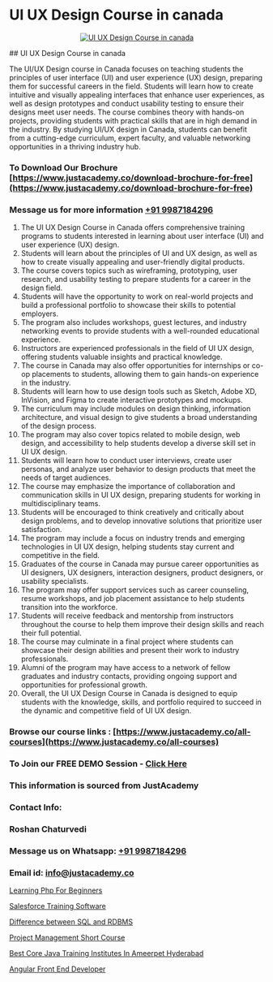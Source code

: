 # UI UX Design Course in canada

<p align="center">
  <a href="https://justacademy.co/all-courses">
    <img src="https://ibb.co/CngWr2j" alt="UI UX Design Course in canada">
  </a>
</p>
## UI UX Design Course in canada

The UI/UX Design course in Canada focuses on teaching students the principles of user interface (UI) and user experience (UX) design, preparing them for successful careers in the field. Students will learn how to create intuitive and visually appealing interfaces that enhance user experiences, as well as design prototypes and conduct usability testing to ensure their designs meet user needs. The course combines theory with hands-on projects, providing students with practical skills that are in high demand in the industry. By studying UI/UX design in Canada, students can benefit from a cutting-edge curriculum, expert faculty, and valuable networking opportunities in a thriving industry hub.
### To Download Our Brochure [https://www.justacademy.co/download-brochure-for-free](https://www.justacademy.co/download-brochure-for-free)
### Message us for more information [+91 9987184296](https://api.whatsapp.com/send?phone=919987184296)
1) The UI UX Design Course in Canada offers comprehensive training programs to students interested in learning about user interface (UI) and user experience (UX) design.
2) Students will learn about the principles of UI and UX design, as well as how to create visually appealing and user-friendly digital products.
3) The course covers topics such as wireframing, prototyping, user research, and usability testing to prepare students for a career in the design field.
4) Students will have the opportunity to work on real-world projects and build a professional portfolio to showcase their skills to potential employers.
5) The program also includes workshops, guest lectures, and industry networking events to provide students with a well-rounded educational experience.
6) Instructors are experienced professionals in the field of UI UX design, offering students valuable insights and practical knowledge.
7) The course in Canada may also offer opportunities for internships or co-op placements to students, allowing them to gain hands-on experience in the industry.
8) Students will learn how to use design tools such as Sketch, Adobe XD, InVision, and Figma to create interactive prototypes and mockups.
9) The curriculum may include modules on design thinking, information architecture, and visual design to give students a broad understanding of the design process.
10) The program may also cover topics related to mobile design, web design, and accessibility to help students develop a diverse skill set in UI UX design.
11) Students will learn how to conduct user interviews, create user personas, and analyze user behavior to design products that meet the needs of target audiences.
12) The course may emphasize the importance of collaboration and communication skills in UI UX design, preparing students for working in multidisciplinary teams.
13) Students will be encouraged to think creatively and critically about design problems, and to develop innovative solutions that prioritize user satisfaction.
14) The program may include a focus on industry trends and emerging technologies in UI UX design, helping students stay current and competitive in the field.
15) Graduates of the course in Canada may pursue career opportunities as UI designers, UX designers, interaction designers, product designers, or usability specialists.
16) The program may offer support services such as career counseling, resume workshops, and job placement assistance to help students transition into the workforce.
17) Students will receive feedback and mentorship from instructors throughout the course to help them improve their design skills and reach their full potential.
18) The course may culminate in a final project where students can showcase their design abilities and present their work to industry professionals.
19) Alumni of the program may have access to a network of fellow graduates and industry contacts, providing ongoing support and opportunities for professional growth.
20) Overall, the UI UX Design Course in Canada is designed to equip students with the knowledge, skills, and portfolio required to succeed in the dynamic and competitive field of UI UX design.

### Browse our course links : [https://www.justacademy.co/all-courses](https://www.justacademy.co/all-courses) 
### To Join our FREE DEMO Session - [Click Here](https://www.justacademy.co/register-for-course-demo)


### This information is sourced from JustAcademy
### Contact Info:
### Roshan Chaturvedi
### Message us on Whatsapp: [+91 9987184296](https://api.whatsapp.com/send?phone=919987184296)
### Email id: [info@justacademy.co](mailto:info@justacademy.co)
                
[Learning Php For Beginners](https://www.linkedin.com/pulse/learning-php-beginners-justacademy-chennai-yp2ef?trackingId=Y99B8eFU0YBuW8dsksxlPw%3D%3D&lipi=urn%3Ali%3Apage%3Ad_flagship3_company_admin%3BmbbduqyAR32m%2BKWos2V1hw%3D%3D)

[Salesforce Training Software](https://www.linkedin.com/pulse/salesforce-training-software-justacademy-beangaluru-1bdyc?trackingId=XA8NxwRMjZqWFyWIo6jIxw%3D%3D&lipi=urn%3Ali%3Apage%3Ad_flagship3_company_admin%3Bhb2UV31rSJSFfTYND6hNBw%3D%3D)

[Difference between SQL and RDBMS](https://medium.com/@justacademytraining/difference-between-sql-and-rdbms-fc5516d3d267)

[Project Management Short Course](https://medium.com/@mahi3106/project-management-short-course-97d3500daedf)

[Best Core Java Training Institutes In Ameerpet Hyderabad](https://justacademyin.github.io/justacademy/best-core-java-training-institutes-in-ameerpet-hyderabad)

[Angular Front End Developer](https://justacademyin.github.io/Articles/Angular-Front-End-Developer)

